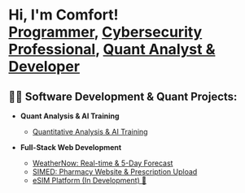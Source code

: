 <h1>Hi, I'm Comfort! <br/>
  <a href="https://github.com/comfortmorgankamanombe">Programmer</a>, 
  <a href="https://www.linkedin.com/in/Morgan Kamanombe/">Cybersecurity Professional</a>, 
  <a href="https://www.youtube.com/c/joshmadakor">Quant Analyst & Developer</a>
</h1>  

<h2>👨‍💻 Software Development & Quant Projects:</h2>  

- <b>Quant Analysis & AI Training</b>  
  - [Quantitative Analysis & AI Training](https://github.com/comfortmorgankamanombe/QuantAnalysisAi)  

- <b>Full-Stack Web Development</b>  
  - [WeatherNow: Real-time & 5-Day Forecast](https://comfortmorgankamanombe.github.io/WeatherNow/)  
  - [SIMED: Pharmacy Website & Prescription Upload](https://simed-01.vercel.app/)  
  - [eSIM Platform (In Development) 🌱](https://friday-nine-delta.vercel.app/)  
